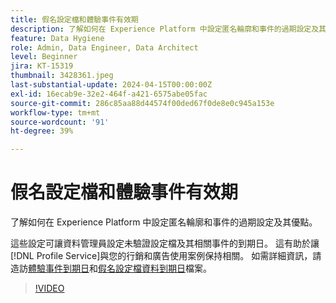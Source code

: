 ```yaml
---
title: 假名設定檔和體驗事件有效期
description: 了解如何在 Experience Platform 中設定匿名輪廓和事件的過期設定及其優點。
feature: Data Hygiene
role: Admin, Data Engineer, Data Architect
level: Beginner
jira: KT-15319
thumbnail: 3428361.jpeg
last-substantial-update: 2024-04-15T00:00:00Z
exl-id: 16ecab9e-32e2-464f-a421-6575abe05fac
source-git-commit: 286c85aa88d44574f00ded67f0de8e0c945a153e
workflow-type: tm+mt
source-wordcount: '91'
ht-degree: 39%

---
```


# 假名設定檔和體驗事件有效期

了解如何在 Experience Platform 中設定匿名輪廓和事件的過期設定及其優點。

這些設定可讓資料管理員設定未驗證設定檔及其相關事件的到期日。 這有助於讓[!DNL Profile Service]與您的行銷和廣告使用案例保持相關。 如需詳細資訊，請造訪[體驗事件到期日](https://experienceleague.adobe.com/zh-hant/docs/experience-platform/profile/event-expirations)和[假名設定檔資料到期日](https://experienceleague.adobe.com/zh-hant/docs/experience-platform/profile/event-expirations)檔案。


>[!VIDEO](https://video.tv.adobe.com/v/3428361?learn=on&enablevpops)

